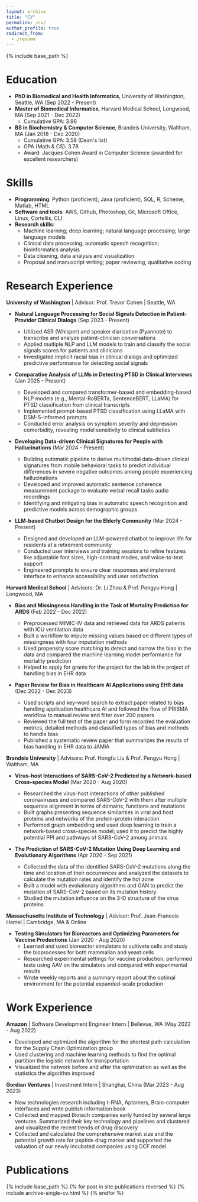 ```yaml
---
layout: archive
title: "CV"
permalink: /cv/
author_profile: true
redirect_from:
  - /resume
---
```


{% include base_path %}

Education
======
* **PhD in Biomedical and Health Informatics**, University of Washington, Seattle, WA (Sep 2022 - Present)
* **Master of Biomedical Informatics**, Harvard Medical School, Longwood, MA (Sep 2021 - Dec 2022)
  * Cumulative GPA: 3.96
* **BS in Biochemistry & Computer Science**, Brandeis University, Waltham, MA (Jan 2018 - Dec 2020)
  * Cumulative GPA: 3.59 (Dean's list)
  * GPA (Math & CS): 3.78
  * Award: Jacques Cohen Award in Computer Science (awarded for excellent researchers)

Skills
======
* **Programming**: Python (proficient), Java (proficient), SQL, R, Scheme, Matlab, HTML
* **Software and tools**: AWS, Github, Photoshop, Git, Microsoft Office, Linux, Cortellis, CLI
* **Research skills**: 
  * Machine learning; deep learning; natural language processing; large language models
  * Clinical data processing; automatic speech recognition; bioinformatics analysis
  * Data cleaning, data analysis and visualization
  * Proposal and manuscript writing; paper reviewing, qualitative coding

Research Experience
======
**University of Washington** | Advisor: Prof. Trevor Cohen | Seattle, WA
* **Natural Language Processing for Social Signals Detection in Patient-Provider Clinical Dialogs** (Sep 2023 - Present)
  * Utilized ASR (Whisper) and speaker diarization (Pyannote) to transcribe and analyze patient-clinician conversations
  * Applied multiple NLP and LLM models to train and classify the social signals scores for patients and clinicians
  * Investigated implicit racial bias in clinical dialogs and optimized predictive performance for detecting social signals

* **Comparative Analysis of LLMs in Detecting PTSD in Clinical Interviews** (Jan 2025 - Present)
  * Developed and compared transformer-based and embedding-based NLP models (e.g., Mental-RoBERTa, SentenceBERT, LLaMA) for PTSD classification from clinical transcripts
  * Implemented prompt-based PTSD classification using LLaMA with DSM-5-informed prompts
  * Conducted error analysis on symptom severity and depression comorbidity, revealing model sensitivity to clinical subtleties

* **Developing Data-driven Clinical Signatures for People with Hallucinations** (Mar 2024 - Present)
  * Building automatic pipeline to derive multimodal data-driven clinical signatures from mobile behavioral tasks to predict individual differences in severe negative outcomes among people experiencing hallucinations
  * Developed and improved automatic sentence coherence measurement package to evaluate verbal recall tasks audio recordings
  * Identifying and mitigating bias in automatic speech recognition and predictive models across demographic groups

* **LLM-based Chatbot Design for the Elderly Community** (Mar 2024 - Present)
  * Designed and developed an LLM-powered chatbot to improve life for residents at a retirement community
  * Conducted user interviews and training sessions to refine features like adjustable font sizes, high-contrast modes, and voice-to-text support
  * Engineered prompts to ensure clear responses and implement interface to enhance accessibility and user satisfaction

**Harvard Medical School** | Advisors: Dr. Li Zhou & Prof. Pengyu Hong | Longwood, MA
* **Bias and Missingness Handling in the Task of Mortality Prediction for ARDS** (Feb 2022 - Dec 2022)
  * Preprocessed MIMIC-IV data and retrieved data for ARDS patients with ICU ventilation data
  * Built a workflow to impute missing values based on different types of missingness with four imputation methods
  * Used propensity score matching to detect and narrow the bias in the data and compared the machine learning model performance for mortality prediction
  * Helped to apply for grants for the project for the lab in the project of handling bias in EHR data

* **Paper Review for Bias in Healthcare AI Applications using EHR data** (Dec 2022 - Dec 2023)
  * Used scripts and key-word search to extract paper related to bias handling application healthcare AI and followed the flow of PRISMA workflow to manual review and filter over 200 papers
  * Reviewed the full text of the paper and form recorded the evaluation metrics, detailed methods and classified types of bias and methods to handle bias
  * Published a systematic review paper that summarizes the results of bias handling in EHR data to JAMIA

**Brandeis University** | Advisors: Prof. Hongfu Liu & Prof. Pengyu Hong | Waltham, MA
* **Virus-host Interactions of SARS-CoV-2 Predicted by a Network-based Cross-species Model** (Mar 2020 - Aug 2020)
  * Researched the virus-host interactions of other published coronaviruses and compared SARS-CoV-2 with them after multiple sequence alignment in terms of domains, functions and mutations
  * Built graphs presenting sequence similarities in viral and host proteins and networks of the protein-protein interaction
  * Performed graph embedding and used deep learning to train a network-based cross-species model; used it to predict the highly potential PPI and pathways of SARS-CoV-2 among animals

* **The Prediction of SARS-CoV-2 Mutation Using Deep Learning and Evolutionary Algorithms** (Apr 2020 - Sep 2021)
  * Collected the data of the identified SARS-CoV-2 mutations along the time and location of their occurrences and analyzed the datasets to calculate the mutation rates and identify the hot zone
  * Built a model with evolutionary algorithms and GAN to predict the mutation of SARS-CoV-2 based on its mutation history
  * Studied the mutation influence on the 3-D structure of the virus proteins

**Massachusetts Institute of Technology** | Advisor: Prof. Jean-Francois Hamel | Cambridge, MA & Online
* **Testing Simulators for Bioreactors and Optimizing Parameters for Vaccine Productions** (Jan 2020 - Aug 2020)
  * Learned and used bioreactor simulators to cultivate cells and study the bioprocesses for both mammalian and yeast cells
  * Researched experimental settings for vaccine production, performed tests using AAV on the simulators and compared with experimental results
  * Wrote weekly reports and a summary report about the optimal environment for the potential expanded-scale production

Work Experience
======
**Amazon** | Software Development Engineer Intern | Bellevue, WA (May 2022 - Aug 2022)
* Developed and optimized the algorithm for the shortest path calculation for the Supply Chain Optimization group
* Used clustering and machine learning methods to find the optimal partition the logistic network for transportation
* Visualized the network before and after the optimization as well as the statistics the algorithm improved

**Gordian Ventures** | Investment Intern | Shanghai, China (Mar 2023 - Aug 2023)
* New technologies research including t-RNA, Aptamers, Brain-computer interfaces and write publish information book
* Collected and mapped Biotech companies early funded by several large ventures. Summarized their key technology and pipelines and clustered and visualized the recent trends of drug discovery
* Collected and calculated the comprehensive market size and the potential growth rate for peptide drug market and supported the valuation of our newly incubated companies using DCF model

Publications
======
{% include base_path %}
{% for post in site.publications reversed %}
  {% include archive-single-cv.html %}
{% endfor %}
